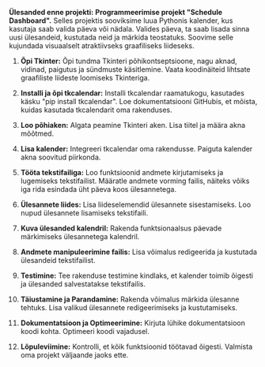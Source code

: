 **Ülesanded enne projekti:**
   **Programmeerimise projekt "Schedule Dashboard".** 
   Selles projektis sooviksime luua Pythonis kalender, kus kasutaja saab valida päeva või nädala. Valides päeva, ta saab lisada sinna uusi ülesandeid, kustutada neid ja märkida teostatuks. Soovime selle kujundada visuaalselt atraktiivseks graafiliseks liideseks.

1. **Õpi Tkinter:**
   Õpi tundma Tkinteri põhikontseptsioone, nagu aknad, vidinad, paigutus ja sündmuste käsitlemine. Vaata koodinäiteid lihtsate graafiliste liideste loomiseks Tkinteriga.

2. **Installi ja õpi tkcalendar:**
   Installi tkcalendar raamatukogu, kasutades käsku "pip install tkcalendar". Loe dokumentatsiooni GitHubis, et mõista, kuidas kasutada tkcalendarit oma rakenduses.

3. **Loo põhiaken:**
   Algata peamine Tkinteri aken. Lisa tiitel ja määra akna mõõtmed.

4. **Lisa kalender:**
   Integreeri tkcalendar oma rakendusse. Paiguta kalender akna soovitud piirkonda.

5. **Tööta tekstifailiga:**
   Loo funktsioonid andmete kirjutamiseks ja lugemiseks tekstifailist. Määratle andmete vorming failis, näiteks võiks iga rida esindada üht päeva koos ülesannetega.

6. **Ülesannete liides:**
   Lisa liideselemendid ülesannete sisestamiseks. Loo nupud ülesannete lisamiseks tekstifaili.

7. **Kuva ülesanded kalendril:**
   Rakenda funktsionaalsus päevade märkimiseks ülesannetega kalendril.

8. **Andmete manipuleerimine failis:**
   Lisa võimalus redigeerida ja kustutada ülesandeid tekstifailist.

9. **Testimine:**
    Tee rakenduse testimine kindlaks, et kalender toimib õigesti ja ülesanded salvestatakse tekstifailis.

10. **Täiustamine ja Parandamine:**
    Rakenda võimalus märkida ülesanne tehtuks. Lisa valikud ülesannete redigeerimiseks ja kustutamiseks.

11. **Dokumentatsioon ja Optimeerimine:**
    Kirjuta lühike dokumentatsioon koodi kohta. Optimeeri koodi vajadusel.

12. **Lõpuleviimine:**
    Kontrolli, et kõik funktsioonid töötavad õigesti. Valmista oma projekt väljaande jaoks ette.
